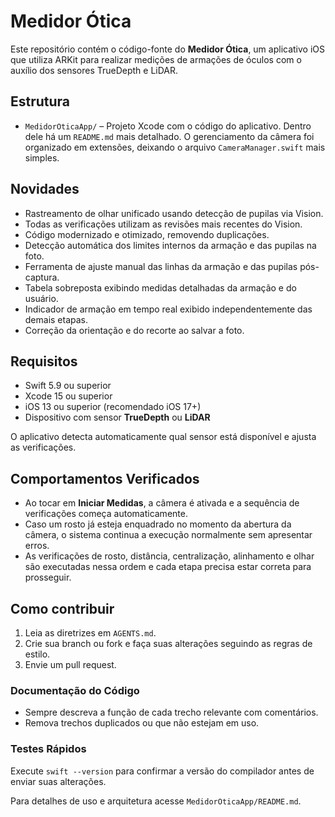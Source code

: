 # Medidor Ótica

Este repositório contém o código-fonte do **Medidor Ótica**, um aplicativo iOS que utiliza ARKit para realizar medições de armações de óculos com o auxílio dos sensores TrueDepth e LiDAR.

## Estrutura

- `MedidorOticaApp/` – Projeto Xcode com o código do aplicativo. Dentro dele há um `README.md` mais detalhado. O gerenciamento da câmera foi organizado em extensões, deixando o arquivo `CameraManager.swift` mais simples.

## Novidades

- Rastreamento de olhar unificado usando detecção de pupilas via Vision.
- Todas as verificações utilizam as revisões mais recentes do Vision.
- Código modernizado e otimizado, removendo duplicações.
- Detecção automática dos limites internos da armação e das pupilas na foto.
- Ferramenta de ajuste manual das linhas da armação e das pupilas pós-captura.
- Tabela sobreposta exibindo medidas detalhadas da armação e do usuário.
- Indicador de armação em tempo real exibido independentemente das demais etapas.
- Correção da orientação e do recorte ao salvar a foto.

## Requisitos

- Swift 5.9 ou superior
- Xcode 15 ou superior
- iOS 13 ou superior (recomendado iOS 17+)
- Dispositivo com sensor **TrueDepth** ou **LiDAR**

O aplicativo detecta automaticamente qual sensor está disponível e ajusta as verificações.

## Comportamentos Verificados

- Ao tocar em **Iniciar Medidas**, a câmera é ativada e a sequência de verificações começa automaticamente.
- Caso um rosto já esteja enquadrado no momento da abertura da câmera, o sistema continua a execução normalmente sem apresentar erros.
- As verificações de rosto, distância, centralização, alinhamento e olhar são executadas nessa ordem e cada etapa precisa estar correta para prosseguir.

## Como contribuir

1. Leia as diretrizes em `AGENTS.md`.
2. Crie sua branch ou fork e faça suas alterações seguindo as regras de estilo.
3. Envie um pull request.

### Documentação do Código
- Sempre descreva a função de cada trecho relevante com comentários.
- Remova trechos duplicados ou que não estejam em uso.

### Testes Rápidos
Execute `swift --version` para confirmar a versão do compilador antes de enviar suas alterações.

Para detalhes de uso e arquitetura acesse `MedidorOticaApp/README.md`.
